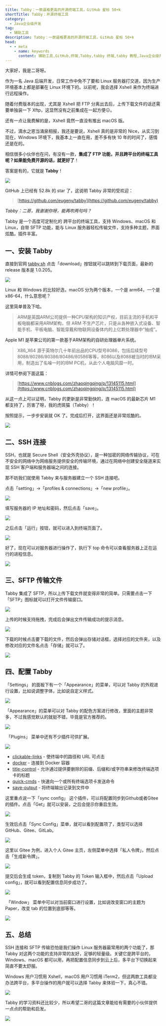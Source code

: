 ```yaml
---
title: Tabby：一款逼格更高的开源终端工具，GitHub 星标 50+k
shortTitle: Tabby：开源终端工具
category:
  - Java企业级开发
tag:
  - 辅助工具
description: Tabby：一款逼格更高的开源终端工具，GitHub 星标 50+k
head:
  - - meta
    - name: keywords
      content: 辅助工具,GitHub,终端,Tabby,tabby 终端,tabby 教程,Java企业级开发
---
```


大家好，我是二哥呀。

作为一名 Java 后端开发，日常工作中免不了要和 Linux 服务器打交道，因为生产环境基本上都是部署在 Linux 环境下的。以前呢，我会选择 Xshell 来作为终端进行远程操作。

随着付费版本的出现，尤其是 Xshell 把 FTP 分离出去后，上传下载文件的话还需要单独装一下 Xftp，这显然没有之前集成在一起方便😖。

还有一点让我费解的是，Xshell 竟然一直没有推出 macOS 版。

不过，滴水之恩当涌泉相报，我还是要说，Xshell 真的是非常的 Nice，从实习到现在，Windows 环境下，我基本上一直在用，差不多有快 10 年的时间了，感情还是在的。

相信很多小伙伴也在问，有没有一款，**集成了 FTP 功能，并且跨平台的终端工具呢？如果能免费开源的话，就更好了**！

答案是有的，它就是 **Tabby**！

![](https://cdn.tobebetterjavaer.com/tobebetterjavaer/images/gongju/tabby-01.png)

GitHub 上已经有 52.8k 的 star 了，这说明 Tabby 非常的受欢迎：

>[https://github.com/eugeny/tabby](https://github.com/eugeny/tabby)

*Tabby：二哥，我谢谢你呀，能再吹两句吗？*

Tabby 是一个高度可定制化的 跨平台的终端工具，支持 Windows、macOS 和 Linux，自带 SFTP 功能，能与 Linux 服务器轻松传输文件，支持多种主题，界面炫酷，插件丰富。

## 一、安装 Tabby

直接到官网 [tabby.sh](https://tabby.sh/) 点击「download」按钮就可以跳转到下载页面，最新的 release 版本是 1.0.205。

![](https://cdn.tobebetterjavaer.com/tobebetterjavaer/images/gongju/tabby-02.png)

Linux 和 Windows 的比较好选，macOS 分为两个版本，一个是 arm64，一个是 x86-64，什么意思呢？

这里简单普及下哈。

>ARM是英国ARM公司提供一种CPU架构的知识产权，目前主流的手机和平板电脑都采用ARM架构，但 ARM 不生产芯片，只是从各种嵌入式设备、智能手机、平板电脑、智能穿戴和物联网设备体内的上亿颗处理器中“抽成”。

Apple M1 是苹果公司的第一款基于ARM架构的自研处理器单片系统。

> X86_X64 源于英特尔几十年前出品的CPU型号8086，包括后续型号8088/80286/80386/80486/80586等等，8086以及8088被当时的IBM采用，制造出了名噪一时的IBM PC机，从此个人电脑风靡一时。

详情可参阅下面这篇：

>[https://www.cnblogs.com/zhaoqingqing/p/13145115.html](https://www.cnblogs.com/zhaoqingqing/p/13145115.html)

从这一点上可以证明，Tabby 的更新是非常勤快的，连 macOS 的最新芯片 M1 都支持了，厉害了呀，我的虎斑猫（Tabby）！

按照提示，一步步安装就 OK 了。完成后打开，这界面还是非常炫酷的。

![](https://cdn.tobebetterjavaer.com/tobebetterjavaer/images/gongju/tabby-03.png)

## 二、SSH 连接

SSH，也就是 Secure Shell（安全外壳协议），是一种加密的网络传输协议，可在不安全的网络中为网络服务提供安全的传输环境，通过在网络中创建安全隧道来实现 SSH 客户端和服务器端之间的连接。

那不妨我们就使用 Tabby 来与服务器建立一个 SSH 连接吧。

点击「setting」→「profiles & connections」→「new profile」。

![](https://cdn.tobebetterjavaer.com/tobebetterjavaer/images/gongju/tabby-04.png)

填写服务器的 IP 地址和密码，然后点击「save」。

![](https://cdn.tobebetterjavaer.com/tobebetterjavaer/images/gongju/tabby-05.png)

之后点击「运行」按钮，就可以进入到终端页面了。

![](https://cdn.tobebetterjavaer.com/tobebetterjavaer/images/gongju/tabby-06.png)


好了，现在可以对服务器进行操作了，执行下 top 命令可以查看服务器上正在运行的进程信息。

![](https://cdn.tobebetterjavaer.com/tobebetterjavaer/images/gongju/tabby-07.png)

## 三、SFTP 传输文件

Tabby 集成了 SFTP，所以上传下载文件就变得非常的简单。只需要点击一下「SFTP」图标就可以打开文件传输窗口。

![](https://cdn.tobebetterjavaer.com/tobebetterjavaer/images/gongju/tabby-08.png)

上传的时候支持拖拽，完成后会弹出文件传输成功的提示消息。

![](https://cdn.tobebetterjavaer.com/tobebetterjavaer/images/gongju/tabby-09.png)

下载的时候点击要下载的文件，然后会弹出存储对话框，选择对应的文件夹，以及修改对应的文件名点击「存储」就可以了。

![](https://cdn.tobebetterjavaer.com/tobebetterjavaer/images/gongju/tabby-10.png)

## 四、配置 Tabby

「Settings」 的面板下有一个「Appearance」的菜单，可以对 Tabby 的外观进行设置，比如说调整字体，比如说自定义样式。

![](https://cdn.tobebetterjavaer.com/tobebetterjavaer/images/gongju/tabby-11.png)

「Appearance」的菜单可以对 Tabby 的配色方案进行修改，里面的主题非常多，不过我感觉默认的就挺不错，毕竟是官方推荐的。


![](https://cdn.tobebetterjavaer.com/tobebetterjavaer/images/gongju/tabby-12.png)

 「Plugins」 菜单中还有不少插件可供扩展。

![](https://cdn.tobebetterjavaer.com/tobebetterjavaer/images/gongju/tabby-13.png)

*   [clickable-links](https://github.com/Eugeny/tabby-clickable-links) - 使终端中的路径和 URL 可点击
*   [docker](https://github.com/Eugeny/tabby-docker) - 连接到 Docker 容器
*   [title-control](https://github.com/kbjr/terminus-title-control) - 允许通过提供要删除的前缀、后缀和/或字符串来修改终端选项卡的标题
*   [quick-cmds](https://github.com/Domain/terminus-quick-cmds) - 快速向一个或所有终端选项卡发送命令
*   [save-output](https://github.com/Eugeny/tabby-save-output) - 将终端输出记录到文件中

这里重点说一下「sync config」 这个插件，可以将配置同步到Github或者Gitee的插件。点击「Get」就可以安装，之后会提示你重启生效。

![](https://cdn.tobebetterjavaer.com/tobebetterjavaer/images/gongju/tabby-14.png)

生效后点击「Sync Config」菜单，就可以看到配置项了，类型可以选择 GitHub、Gitee、GitLab。

![](https://cdn.tobebetterjavaer.com/tobebetterjavaer/images/gongju/tabby-15.png)

这里以 Gitee 为例，进入个人 Gitee 主页，左侧菜单中选择「私人令牌」，然后点击「生成新令牌」。

![](https://cdn.tobebetterjavaer.com/tobebetterjavaer/images/gongju/tabby-16.png)

提交后会生成 token，复制到 Tabby 的 Token 输入框中，然后点击「Upload config」，就可以看到配置信息同步成功了。

![](https://cdn.tobebetterjavaer.com/tobebetterjavaer/images/gongju/tabby-17.png)



 「Window」 菜单中可以对当前窗口进行设置，比如说改变窗口的主题为 Paper，改变 tab 的位置到底部等等。

![](https://cdn.tobebetterjavaer.com/tobebetterjavaer/images/gongju/tabby-18.png)

## 五、总结

SSH 连接和 SFTP 传输恐怕是我们操作 Linux 服务器最常用的两个功能了，那 Tabby 对这两个功能的支持非常的友好，足够的轻量级。关键它是跨平台的，Windows、macOS 都可以用，再把配置信息同步到云上后，多平台下切换起来简直不要太舒服。

Windows 用户习惯用 Xshell，macOS 用户习惯用 iTerm2，但这两款工具都没办法跨平台，多平台操作的用户就可以选择 Tabby 来体验一下，真心不错。

![](https://cdn.tobebetterjavaer.com/stutymore/tabby-20231219193213.png)


Tabby 的学习资料还比较少，所以希望二哥的这篇文章能给有需要的小伙伴提供一点点的帮助和启发。

![](https://cdn.tobebetterjavaer.com/tobebetterjavaer/images/gongzhonghao.png)



















